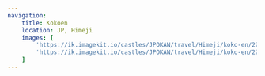 ```yaml
---
navigation:
    title: Kokoen
    location: JP, Himeji
    images: [
        'https://ik.imagekit.io/castles/JPOKAN/travel/Himeji/koko-en/2Z7A1734_01.jpg?updatedAt=1736787690796',
        'https://ik.imagekit.io/castles/JPOKAN/travel/Himeji/koko-en/2Z7A1733.jpg?updatedAt=1736787692639'
    ]
---
```

#
